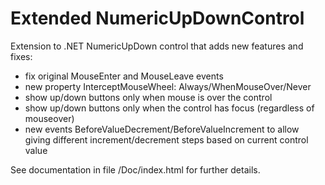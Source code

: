 # Extended NumericUpDownControl

Extension to .NET NumericUpDown control that adds new features and fixes:

* fix original MouseEnter and MouseLeave events
* new property InterceptMouseWheel: Always/WhenMouseOver/Never
* show up/down buttons only when mouse is over the control
* show up/down buttons only when the control has focus (regardless of mouseover)
* new events BeforeValueDecrement/BeforeValueIncrement to allow giving different increment/decrement steps based on current control value 

See documentation in file /Doc/index.html for further details.